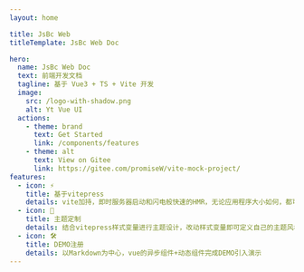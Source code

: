 ```yaml
---
layout: home

title: JsBc Web
titleTemplate: JsBc Web Doc

hero:
  name: JsBc Web Doc
  text: 前端开发文档
  tagline: 基于 Vue3 + TS + Vite 开发
  image:
    src: /logo-with-shadow.png
    alt: Yt Vue UI
  actions:
    - theme: brand
      text: Get Started
      link: /components/features
    - theme: alt
      text: View on Gitee
      link: https://gitee.com/promiseW/vite-mock-project/
features:
  - icon: ⚡️
    title: 基于vitepress
    details: vite加持，即时服务器启动和闪电般快速的HMR，无论应用程序大小如何，都可以保持快速
  - icon: 🖖
    title: 主题定制
    details: 结合vitepress样式变量进行主题设计，改动样式变量即可定义自己的主题风格
  - icon: 🛠️
    title: DEMO注册
    details: 以Markdown为中心，vue的异步组件+动态组件完成DEMO引入演示
---
```


<script setup lang="ts">
import { onMounted } from 'vue'
import JsonCfg from '../package.json'

onMounted(() => {
  if (!JsonCfg.version) return
  const tagLineParagraph = document.querySelector('div.VPHero.has-image.VPHomeHero > div > div.main > p.tagline')
  const docsVersionSpan = document.createElement('samp')
  docsVersionSpan.classList.add('version-tag')
  docsVersionSpan.innerText = JsonCfg.version
  tagLineParagraph?.appendChild(docsVersionSpan)
})
</script>
